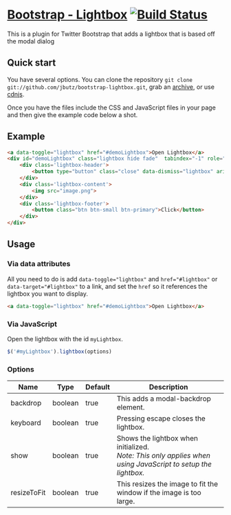 [Bootstrap - Lightbox](http://jbutz.github.com/bootstrap-lightbox/) [![Build Status](https://secure.travis-ci.org/jbutz/bootstrap-lightbox.png)](http://travis-ci.org/jbutz/bootstrap-lightbox)
=================

This is a plugin for Twitter Bootstrap that adds a lightbox that is based off the modal dialog


Quick start
-----------

You have several options. You can clone the repository `git clone git://github.com/jbutz/bootstrap-lightbox.git`, grab an [archive](https://github.com/jbutz/bootstrap-lightbox/tags), or use [cdnjs](http://cdnjs.com/#bootstrap-lightbox).

Once you have the files include the CSS and JavaScript files in your page and then give the example code below a shot.

Example
-----------

```html
<a data-toggle="lightbox" href="#demoLightbox">Open Lightbox</a>
<div id="demoLightbox" class="lightbox hide fade"  tabindex="-1" role="dialog" aria-hidden="true">
	<div class='lightbox-header'>
		<button type="button" class="close" data-dismiss="lightbox" aria-hidden="true">&times;</button>
	</div>
	<div class='lightbox-content'>
		<img src="image.png">
	</div>
	<div class='lightbox-footer'>
		<button class="btn btn-small btn-primary">Click</button>
	</div>
</div>
```

Usage
-----------

### Via data attributes ###

All you need to do is add `data-toggle="lightbox"` and `href="#lightbox"` or `data-target="#lightbox"` to a link, and set the `href` so it references the lightbox you want to display.
```html
<a data-toggle="lightbox" href="#demoLightbox">Open Lightbox</a>
```

### Via JavaScript ###

Open the lightbox with the id `myLightbox`.
```javascript
$('#myLightbox').lightbox(options)
```

### Options ###

<table class="table table-bordered table-striped">
	<thead>
		<tr>
			<th>Name</th>
			<th>Type</th>
			<th>Default</th>
			<th>Description</th>
		</tr>
	</thead>
	<tbody>
		<tr>
			<td>backdrop</td>
			<td>boolean</td>
			<td>true</td>
			<td>This adds a modal-backdrop element.</td>
		</tr>
		<tr>
			<td>keyboard</td>
			<td>boolean</td>
			<td>true</td>
			<td>Pressing escape closes the lightbox.</td>
		</tr>
		<tr>
			<td>show</td>
			<td>boolean</td>
			<td>true</td>
			<td>Shows the lightbox when initialized.<br><i>Note: This only applies when using JavaScript to setup the lightbox.</i></td>
		</tr>
		<tr>
			<td>resizeToFit</td>
			<td>boolean</td>
			<td>true</td>
			<td>This resizes the image to fit the window if the image is too large.</td>
		</tr>
	</tbody>
</table>